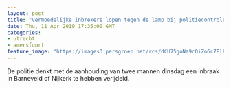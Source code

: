 ```yaml
---
layout: post
title: "Vermoedelijke inbrekers lopen tegen de lamp bij politiecontrole: man gooit snel briefje met adres weg"
date: Thu, 11 Apr 2019 17:35:00 GMT
categories: 
- utrecht 
- amersfoort 
feature_image: "https://images3.persgroep.net/rcs/dCU75goNa9cQiZo6c7ElEDkXN4E/diocontent/145328182/_fitwidth/400/?appId=21791a8992982cd8da851550a453bd7f&quality=0.7"
---
```


De politie denkt met de aanhouding van twee mannen dinsdag een inbraak in Barneveld of Nijkerk te hebben verijdeld.
